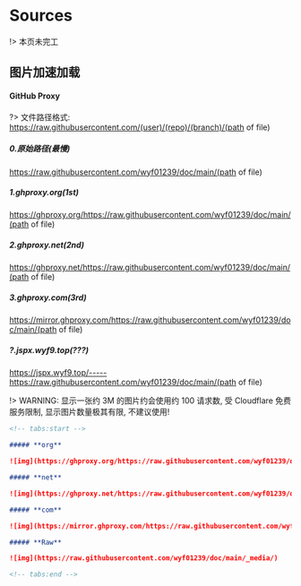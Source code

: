 # Sources

!> 本页未完工

## 图片加速加载

<!-- tabs:start -->

#### **GitHub Proxy**

?>  文件路径格式: https://raw.githubusercontent.com/(user)/(repo)/(branch)/(path of file)

##### **0.原始路径(最慢)**

https://raw.githubusercontent.com/wyf01239/doc/main/(path of file)

##### **1.ghproxy.org(1st)**

https://ghproxy.org/https://raw.githubusercontent.com/wyf01239/doc/main/(path of file)

##### **2.ghproxy.net(2nd)**

https://ghproxy.net/https://raw.githubusercontent.com/wyf01239/doc/main/(path of file)

##### **3.ghproxy.com(3rd)**

https://mirror.ghproxy.com/https://raw.githubusercontent.com/wyf01239/doc/main/(path of file)

##### **?.jspx.wyf9.top(???)**

https://jspx.wyf9.top/-----https://raw.githubusercontent.com/wyf01239/doc/main/(path of file)

!> WARNING: 显示一张约 3M 的图片约会使用约 100 请求数, 受 Cloudflare 免费服务限制, 显示图片数量极其有限, 不建议使用!

<!-- tabs:end -->

```md
<!-- tabs:start -->

##### **org**

![img](https://ghproxy.org/https://raw.githubusercontent.com/wyf01239/doc/main/_media/)

##### **net**

![img](https://ghproxy.net/https://raw.githubusercontent.com/wyf01239/doc/main/_media/)

##### **com**

![img](https://mirror.ghproxy.com/https://raw.githubusercontent.com/wyf01239/doc/main/_media/)

##### **Raw**

![img](https://raw.githubusercontent.com/wyf01239/doc/main/_media/)

<!-- tabs:end -->
```